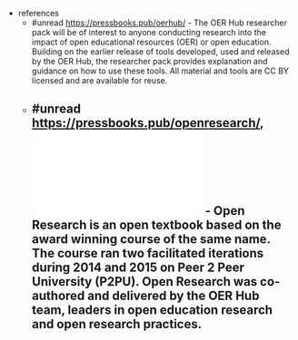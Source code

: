 - references
	- #unread https://pressbooks.pub/oerhub/ - The OER Hub researcher pack will be of interest to anyone conducting research into the impact of open educational resources (OER) or open education. Building on the earlier release of tools developed, used and released by the OER Hub, the researcher pack provides explanation and guidance on how to use these tools. All material and tools are CC BY licensed and are available for reuse.
	- #unread https://pressbooks.pub/openresearch/, ![local copy](../assets/OpenResearch.FINAL_1677866404317_0.pdf) - Open Research is an open textbook based on the award winning course of the same name. The course ran two facilitated iterations during 2014 and 2015 on Peer 2 Peer University (P2PU). Open Research was co-authored and delivered by the OER Hub team, leaders in open education research and open research practices.
		-